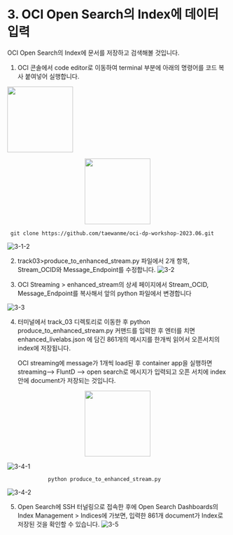 # 3. OCI Open Search의 Index에 데이터 입력


OCI Open Search의 Index에 문서를 저장하고 검색해볼 것입니다. 
1. OCI 콘솔에서 code editor로 이동하여 terminal 부분에 아래의 명령어를 코드 복사 붙여넣어 실행합니다.

<img src="https://github.com/oraclekr-data-platform/ODWS-S04-ADB-Data-Visualization/assets/150219167/b2223d47-e888-43ec-bfe2-9217c68f4076" height="150">
 <p align="center"><img src="https://github.com/oraclekr-data-platform/ODWS-S04-ADB-Data-Visualization/assets/150219167/5fe79415-ab9a-4f91-8d7e-c5715db376a2" height="150"></p>

     git clone https://github.com/taewanme/oci-dp-workshop-2023.06.git


![3-1-2](https://github.com/oraclekr-data-platform/ODWS-S04-ADB-Data-Visualization/assets/150219167/627e63a0-fca2-4652-819f-f84f39056d98)

2. track03>produce_to_enhanced_stream.py 파일에서 2개 항목, Stream_OCID와 Message_Endpoint를 수정합니다.
![3-2](https://github.com/oraclekr-data-platform/ODWS-S04-ADB-Data-Visualization/assets/150219167/d6e1df38-16fb-4544-9fc0-4af27643112b)

3. OCI Streaming > enhanced_stream의 상세 페이지에서 Stream_OCID, Message_Endpoint를 복사해서 앞의 python 파일에서 변경합니다
   
![3-3](https://github.com/oraclekr-data-platform/ODWS-S04-ADB-Data-Visualization/assets/150219167/f543846d-c9ab-4c64-b31b-8508c58e15d6)

4. 터미널에서 track_03 디렉토리로 이동한 후 python produce_to_enhanced_stream.py 커맨드를 입력한 후 엔터를 치면 enhanced_livelabs.json 에 담긴 861개의 메시지를 한개씩 읽어서 오픈서치의 index에 저장됩니다.
   
   OCI streaming에 message가 1개씩 load된 후 container app을 실행하면 streaming--> FluntD --> open search로 메시지가 입력되고 오픈 서치에 index안에 document가 저장되는 것입니다.

 <p align="center"><img src="https://github.com/oraclekr-data-platform/ODWS-S04-ADB-Data-Visualization/assets/150219167/66614c05-a9f8-42b6-a046-cc42fc6bf2b7" height="150"></p>

   ![3-4-1](https://github.com/oraclekr-data-platform/ODWS-S04-ADB-Data-Visualization/assets/150219167/441eaee0-a192-4f3d-bda5-72875130fb02)

                 python produce_to_enhanced_stream.py
![3-4-2](https://github.com/oraclekr-data-platform/ODWS-S04-ADB-Data-Visualization/assets/150219167/dfc07ef3-35d5-40ff-a2fe-40fc4544cb9e)

5. Open Search에 SSH 터널링으로 접속한 후에 Open Search Dashboards의 Index Management > Indices에 가보면, 입력한 861개 document가 Index로 저장된 것을 확인할 수 있습니다.
 ![3-5](https://github.com/oraclekr-data-platform/ODWS-S04-ADB-Data-Visualization/assets/150219167/73c4d208-889b-49b5-a422-c7a6a8b0301f)

